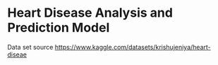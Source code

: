# Heart Disease Analysis and Prediction Model

Data set source https://www.kaggle.com/datasets/krishujeniya/heart-diseae
